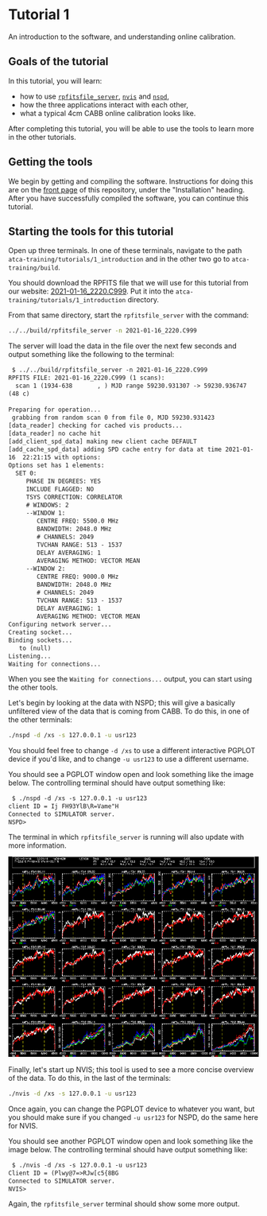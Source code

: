 # Tutorial 1
An introduction to the software, and understanding online calibration.

## Goals of the tutorial

In this tutorial, you will learn:

* how to use [`rpfitsfile_server`](../../src/apps/rpfitsfile_server/),
  [`nvis`](../../src/apps/nvis/) and [`nspd`](../../src/apps/nspd),
* how the three applications interact with each other,
* what a typical 4cm CABB online calibration looks like.

After completing this tutorial, you will be able to use the tools to learn more
in the other tutorials.

## Getting the tools

We begin by getting and compiling the software. Instructions for doing this
are on the [front page](../../README.md) of this repository, under the "Installation"
heading. After you have successfully compiled the software, you can continue
this tutorial.

## Starting the tools for this tutorial

Open up three terminals. In one of these terminals, navigate to the path
`atca-training/tutorials/1_introduction` and in the other two go to
`atca-training/build`.

You should download the RPFITS file that we will use for this tutorial
from our website:
[2021-01-16_2220.C999](https://www.narrabri.atnf.csiro.au/people/Jamie.Stevens/atca-training-tutorials/1_introduction/2021-01-16_2220.C999). Put it into the
`atca-training/tutorials/1_introduction` directory.

From that same directory, start the `rpfitsfile_server` with the command:
```bash
../../build/rpfitsfile_server -n 2021-01-16_2220.C999
```

The server will load the data in the file over the next few seconds and output
something like the following to the terminal:
```
 $ ../../build/rpfitsfile_server -n 2021-01-16_2220.C999 
RPFITS FILE: 2021-01-16_2220.C999 (1 scans):
  scan 1 (1934-638       , ) MJD range 59230.931307 -> 59230.936747 (48 c)

Preparing for operation...
 grabbing from random scan 0 from file 0, MJD 59230.931423
[data_reader] checking for cached vis products...
[data_reader] no cache hit
[add_client_spd_data] making new client cache DEFAULT
[add_cache_spd_data] adding SPD cache entry for data at time 2021-01-16  22:21:15 with options:
Options set has 1 elements:
  SET 0:
     PHASE IN DEGREES: YES
     INCLUDE FLAGGED: NO
     TSYS CORRECTION: CORRELATOR
     # WINDOWS: 2
     --WINDOW 1:
        CENTRE FREQ: 5500.0 MHz
        BANDWIDTH: 2048.0 MHz
        # CHANNELS: 2049
        TVCHAN RANGE: 513 - 1537
        DELAY AVERAGING: 1
        AVERAGING METHOD: VECTOR MEAN
     --WINDOW 2:
        CENTRE FREQ: 9000.0 MHz
        BANDWIDTH: 2048.0 MHz
        # CHANNELS: 2049
        TVCHAN RANGE: 513 - 1537
        DELAY AVERAGING: 1
        AVERAGING METHOD: VECTOR MEAN
Configuring network server...
Creating socket...
Binding sockets...
   to (null)
Listening...
Waiting for connections...
```

When you see the `Waiting for connections...` output, you can start using the other
tools.

Let's begin by looking at the data with NSPD; this will give a basically unfiltered
view of the data that is coming from CABB. To do this, in one of the other terminals:
```bash
./nspd -d /xs -s 127.0.0.1 -u usr123
```

You should feel free to change `-d /xs` to use a different interactive PGPLOT device
if you'd like, and to change `-u usr123` to use a different username.

You should see a PGPLOT window open and look something like the image below. The
controlling terminal should have output something like:
```
 $ ./nspd -d /xs -s 127.0.0.1 -u usr123
client ID = Ij FH93YlB\R=Vame"H
Connected to SIMULATOR server.
NSPD> 
```

The terminal in which `rpfitsfile_server` is running will also update with more
information.

![NSPD display upon starting](nspd_t1_startup.png)

Finally, let's start up NVIS; this tool is used to see a more concise overview
of the data. To do this, in the last of the terminals:
```bash
./nvis -d /xs -s 127.0.0.1 -u usr123
```

Once again, you can change the PGPLOT device to whatever you want, but you should
make sure if you changed `-u usr123` for NSPD, do the same here for NVIS.

You should see another PGPLOT window open and look something like the image below.
The controlling terminal should have output something like:
```
 $ ./nvis -d /xs -s 127.0.0.1 -u usr123
Client ID = (Plwy@7=>RJw[c5{8BG
Connected to SIMULATOR server.
NVIS> 
```

Again, the `rpfitsfile_server` terminal should show some more output.

